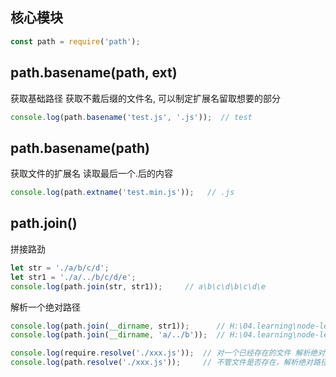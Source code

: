 ## 核心模块
```js
const path = require('path');
```

## path.basename(path, ext)
获取基础路径
获取不戴后缀的文件名, 可以制定扩展名留取想要的部分
```js
console.log(path.basename('test.js', '.js'));  // test
```

## path.basename(path)
获取文件的扩展名 读取最后一个.后的内容
```js
console.log(path.extname('test.min.js'));   // .js
```

## path.join()
拼接路劲
```js
let str = './a/b/c/d';
let str1 = './a/../b/c/d/e';
console.log(path.join(str, str1));     // a\b\c\d\b\c\d\e
```

解析一个绝对路径
```js
console.log(path.join(__dirname, str1));      // H:\04.learning\node-learning\7.path\b\c\d\e
console.log(path.join(__dirname, 'a/../b'));  // H:\04.learning\node-learning\7.path\b
```

```js
console.log(require.resolve('./xxx.js'));  // 对一个已经存在的文件 解析绝对路径, 不存在就报错
console.log(path.resolve('./xxx.js'));     // 不管文件是否存在，解析绝对路径
```

## 